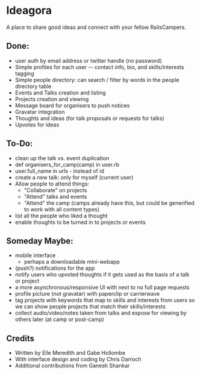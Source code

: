Ideagora
=========

A place to share good ideas and connect with your fellow RailsCampers.

Done:
---------------

- user auth by email address or twitter handle (no password)
- Simple profiles for each user -- contact info, bio, and skills/interests tagging
- Simple people directory: can search / filter by words in the people directory table
- Events and Talks creation and listing
- Projects creation and viewing
- Message board for organisers to push notices
- Gravatar integration
- Thoughts and ideas (for talk proposals or requests for talks)
- Upvotes for ideas


To-Do:
---------------

- clean up the talk vs. event duplication
- def organisers_for_camp(camp) in user.rb
- user.full_name in urls - instead of id
- create a new talk: only for myself (current user)
- Allow people to attend things:
  - "Collaborate" on projects
  - "Attend" talks and events
  - "Attend" the camp (camps already have this, but could be generified to work with all content types)
- list all the people who liked a thought
- enable thoughts to be turned in to projects or events


Someday Maybe:
---------------

- mobile interface
  - perhaps a downloadable mini-webapp
- (push?) notifications for the app
- notify users who upvoted thoughts if it gets used as the basis of a talk or project
- a more asynchronous/responsive UI with next to no full page requests
- profile picture (not gravatar) with paperclip or carrierwave
- tag projects with keywords that map to skills and interests from users so we can show people projects that match their skills/interests
- collect audio/video/notes taken from talks and expose for viewing by others later (at camp or post-camp)


Credits
---------------

* Written by Elle Meredith and Gabe Hollombe
* With interface design and coding by Chris Darroch
* Additional contributions from Ganesh Shankar
